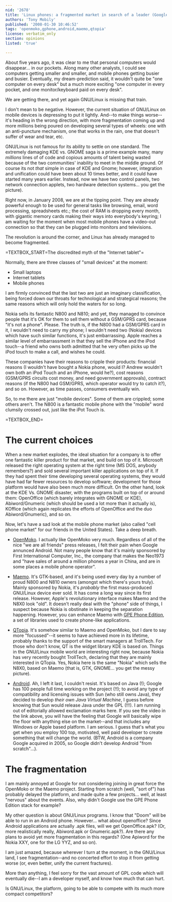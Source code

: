 ```yaml
---
nid: '2678'
title: 'Linux phones: a fragmented market in search of a leader (Google?)'
authors: 'Tony Mobily'
published: '2008-01-30 10:46:52'
tags: 'openmoko,gphone,android,maemo,qtopia'
license: verbatim_only
section: opinions
listed: 'true'

---
```

About five years ago, it was clear to me that personal computers would disappear... in our pockets. Along many other analysts, I could see computers getting smaller and smaller, and mobile phones getting busier and busier. Eventually, my dream-prediction said, it wouldn't quite be "one computer on every desk" but a much more exciting "one computer in every pocket, and one monitor/keyboard paid on every desk".

We are getting there, and yet again GNU/Linux is missing that train.

<!--break-->

I don't mean to be negative. However, the current situation of GNU/Linux on mobile devices is depressing to put it lightly. And--to make things worse--it's heading in the wrong direction, with more fragmentation coming up and more millions being poured on developing several types of wheels: one with an anti-puncture mechanism, one that works in the rain, one that doesn't suffer of wear and tear, etc.

GNU/Linux is not famous for its ability to settle on one standard. The extremely damaging KDE vs. GNOME saga is a prime example many, many _millions_ lines of of code and copious amounts of talent being wasted because of the two communities' inability to meet in the middle ground. Of course its not _that_ simple in case of KDE and Gnome; however, integration and unification could have been about 10 times better, and it could have started many years earlier. Instead, now we have two control panels, two network connection applets, two hardware detection systems... you get the picture).

Right now, in January 2008, we are at the tipping point. They are already powerful enough to be used for general tasks like browsing, email, word processing, spreadsheets etc.; the cost of RAM is dropping every month, with gigantic memory cards making their ways into everybody's keyring; I am waiting for the moment when most mobile phones have a video-out connection so that they can be plugged into monitors and televisions.

The revolution is around the corner, and Linux has already managed to become fragmented.

=TEXTBOX_START=The discredited myth of the "Internet tablet"=

Normally, there are three classes of "small devices" at the moment:

* Small laptops
* Internet tablets
* Mobile phones

I am firmly convinced that the last two are just an imaginary classification, being forced down our throats for technological and strategical reasons; the same reasons which will only hold the waters for so long.

Nokia sells its fantastic N800 and N810; and yet, they managed to convince people that it's OK for them to sell them without a GSM/GPRS card, because "it's not a phone". Please. The truth is, if the N800 had a GSM/GPRS card in it, I wouldn't need to carry my phone; I wouldn't need two (Nokia) devices which have such similar functions, it's just embarrassing. Apple reaches a similar level of embarrassment in that they sell the iPhone and the iPod touch--a friend who owns both admitted that he very often picks up the iPod touch to make a call, and wishes he could.

These companies have their reasons to cripple their products: financial reasons (I wouldn't have bought a Nokia phone, would I? Andrew wouldn't own both an iPod Touch and an iPhone, would he?), cost reasons (GSM/GPRS circuits cost money, and need government approvals), contract reasons (if the N800 had GSM/GPRS, which operator would try to catch it?), and so on. However, as time passes, consumers eventually win.

So, to me there are just "mobile devices". Some of them are crippled; some others aren't. The N800 is a fantastic mobile phone with the "mobile" word clumsily crossed out, just like the iPot Touch is.

=TEXTBOX_END=

# The current choices

When a new market explodes, the ideal situation for a company is to offer one fantastic killer product for that market, and build on top of it. Microsoft released the right operating system at the right time (MS DOS, anybody remembers?) and sold several important killer applications on top of it. If they had spent their time developing several operating systems, they would have had far fewer resources to develop software; development for those platform would have also been much more difficult. On the other hand, look at the KDE Vs. GNOME disaster, with the programs built on top of or around them: OpenOffice (which barely integrates with GNOME or KDE), Abiword/Gnumeric (which should be used a lot more than it actually is), KOffice (which again replicates the efforts of OpenOffice and the duo Abiword/Gnumeric), and so on. 

Now, let's have a sad look at the mobile phone market (also called "cell phone market" for our friends in the United States). Take a deep breath.

* [OpenMoko](http://www.openmoko.org/). I actually like OpenMoko very much. Regardless of all of the nice "we are all friends" press releases, I felt their pain when Google annunced Android. Not many people know that it's mainly sponsored by First International Computer, Inc., the company that makes the Neo1973 and "have sales of around a million phones a year in China, and are in some places a mobile phone operator".

* [Maemo](http://maemo.org/). It's GTK-based, and it's being used every day by a number of proud N800 and N810 owners (amongst which there's yours truly). Mainly sponsored by Nokia, it's _probably_ the first mass-produced GNU/Linux device ever sold. It has come a long way since its first release. However, Apple's revolutionary interface makes Maemo and the N8X0 look "old". It doesn't really deal with the "phone" side of things, I suspect because Nokia is obstinate in keeping the separation happening. However, you can enhance Maemo with [GPE Phone Edition](http://gpephone.linuxtogo.org/), a set of libraries used to create phone-like applications.

* [QTopia](http://trolltech.com/products/qtopia/greenphone/index). It's somehow similar to Maemo and OpenMoko, but I dare to say more "focussed"--it seems to have achieved more in its lifetime, probably thanks to the support of the smart managers at TrollTech. For those who don't know, QT is the widget library KDE is based on. Things in the GNU/Linux mobile world are interesting right now, because Nokia has very recently bought TrollTech, declaring that they are mainly interested in QTopia. Yes, Nokia here is the same "Nokia" which sells the N8X0, based on Maemo (that is, GTK, GNOME... you get the messy picture).

* [Android](http://code.google.com/android/). Ah, I left it last, I couldn't resist. It's based on Java (!); Google has 100 people full time working on the project (!!); to avoid any type of compatibility and licensing issues with Sun (who still owns Java), they decided to develop _their own Java Virtual Machine_, I guess before knowing that Sun would release Java under the GPL (!!!). I am running out of editorially allowed exclamation marks here. If you see the video in the link above, you will have the feeling that Google will basically wipe the floor with anything else on the market--and that includes any Windows or Apple based platform. I am serious. I guess that's what you get when you employ 100 top, motivated, well paid developer to create something that will change the world. (BTW, Android is a company Google acquired in 2005, so Google didn't develop Android "from scratch"...).

# The fragmentation

I am mainly annoyed at Google for not considering joining in great force the OpenMoko or the Maemo project. Starting from scratch (well, "sort of") has probably delayed the platform, and made quite a few projects... well, at least "nervous" about the events. Also, why didn't Google use the GPE Phone Edition stack for example?

My other question is about GNU/Linux programs. I know that "Doom" will be able to run in an Android phone. However... what about openoffice? Since Android applications are actually .apk files, will we get OpenOffice.apk? (Or, more realistically really, Abiword.apk or Gnumeric.apk?). Are there any plans to avoid yet more fragmentation in this regards? (One Apiword for the Nokia XXY, one for the LG YYZ, and so on).

I am just amazed, because wherever I turn at the moment, in the GNU/Linux land, I see fragmentation--and no concerted effort to stop it from getting worse (or, even better, unify the current fractures).

More than anything, I feel sorry for the vast amount of GPL code which will eventually die--I am a developer myself, and know how much that can hurt.

Is GNU/Linux, the platform, going to be able to compete with its much more compact competitors?

